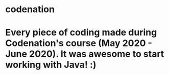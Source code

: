 # codenation
#
# Every piece of coding made during Codenation's course (May 2020 - June 2020). It was awesome to start working with Java! :)
